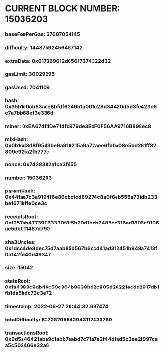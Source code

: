 # CURRENT BLOCK NUMBER: 15036203

### baseFeePerGas: 67607054145
### difficulty: 14487592456467142
### extraData: 0x617369612d65617374322d32
### gasLimit: 30029295
### gasUsed: 7041109
### hash: 0x35b1c0cb83aee8bfdf6349b1a001c28d34420d5d3fe423c6e7a7bb68ef3e336d
### miner: 0xEA674fdDe714fd979de3EdF0F56AA9716B898ec8
### mixHash: 0x0b1cd3d8f9543be9a916215a9a72aee6fbba08e5bd261ff82809c92fa2fb777c
### nonce: 0x7428382a1ca3f455
### number: 15036203
### parentHash: 0x44fae7c3a9194f6e86cbcfcd89274c8a0f6eb555a73fdb233be1671bffe0ce3c
### receiptsRoot: 0xf257ab47739063330f8f5b20d1bcb2485cc316ad1806c9106ae5db011487d790
### sha3Uncles: 0x1dcc4de8dec75d7aab85b567b6ccd41ad312451b948a7413f0a142fd40d49347
### size: 15042
### stateRoot: 0xfa4383c9db46c50c304b8638bd2c805d26221ecdd2917db1fb1da5bdc73c3e72
### timestamp: 2022-06-27 20:44:32.697474
### totalDifficulty: 52728795542943117423789
### transactionsRoot: 0x9d5a46421aba9c1abb7aabd7c71a7e2f44dfad5c3ee2f997caa5c502466e32a6
